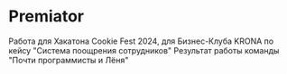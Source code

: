 # Premiator
Работа для Хакатона Cookie Fest 2024, для Бизнес-Клуба KRONA по кейсу "Система поощрения сотрудников"
Результат работы команды "Почти программисты и Лёня"